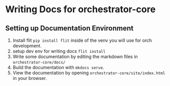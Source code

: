 # Writing Docs for orchestrator-core

## Setting up Documentation Environment

1. Install flit `pip install flit` inside of the venv you will use for orch development.
1. setup dev env for writing docs `flit install`
1. Write some documentation by editing the markdown files in `orchestrator-core/docs/`
1. Build the documentation with `mkdocs serve`.
1. View the documentation by opening `orchestrator-core/site/index.html` in your browser.
